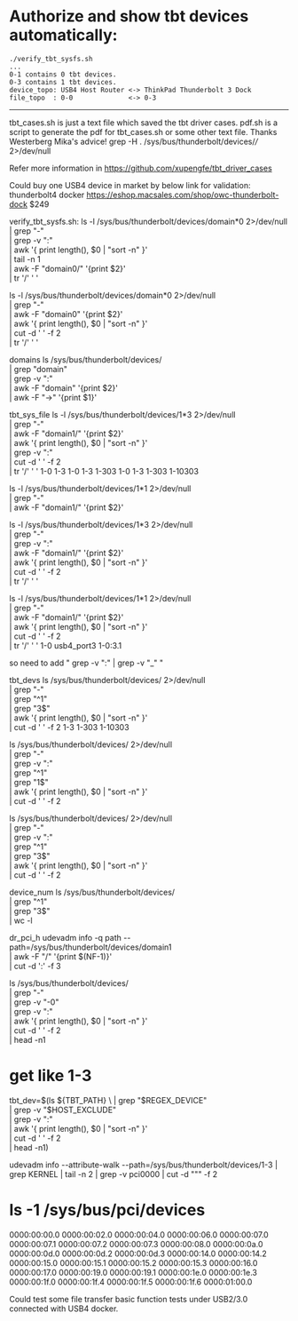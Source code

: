 # Authorize and show tbt devices automatically:
```
./verify_tbt_sysfs.sh
...
0-1 contains 0 tbt devices.
0-3 contains 1 tbt devices.
device_topo: USB4 Host Router <-> ThinkPad Thunderbolt 3 Dock
file_topo  : 0-0              <-> 0-3
```


---

tbt_cases.sh is just a text file which saved the tbt driver cases.
pdf.sh is a script to generate the pdf for tbt_cases.sh or some other text file.
Thanks Westerberg Mika's advice!
grep -H . /sys/bus/thunderbolt/devices/*/* 2>/dev/null

Refer more information in https://github.com/xupengfe/tbt_driver_cases

Could buy one USB4 device in market by below link for validation:
thunderbolt4 docker https://eshop.macsales.com/shop/owc-thunderbolt-dock
$249

verify_tbt_sysfs.sh:
ls -l /sys/bus/thunderbolt/devices/domain*0 2>/dev/null \
            | grep "-" \
            | grep -v ":" \
            | awk '{ print length(), $0 | "sort -n" }' \
            | tail -n 1 \
            | awk -F "domain0/" '{print $2}' \
            | tr '/' ' '


  ls -l /sys/bus/thunderbolt/devices/domain*0  2>/dev/null \
    | grep "-" \
    | awk -F "domain0" '{print $2}' \
    | awk '{ print length(), $0 | "sort -n" }' \
    | cut -d ' ' -f 2 \
    | tr '/' ' '



domains
ls /sys/bus/thunderbolt/devices/ \
            | grep "domain" \
            | grep -v ":" \
            | awk -F "domain" '{print $2}' \
            | awk -F "->" '{print $1}'



tbt_sys_file
  ls -l /sys/bus/thunderbolt/devices/1*3 2>/dev/null \
    | grep "-" \
    | awk -F "domain1/" '{print $2}' \
    | awk '{ print length(), $0 | "sort -n" }' \
	| grep -v ":" \
    | cut -d ' ' -f 2 \
    | tr '/' ' '
1-0 1-3
1-0 1-3 1-303
1-0 1-3 1-303 1-10303


  ls -l /sys/bus/thunderbolt/devices/1*1 2>/dev/null \
    | grep "-" \
    | awk -F "domain1/" '{print $2}'


  ls -l /sys/bus/thunderbolt/devices/1*3 2>/dev/null \
    | grep "-" \
	| grep -v ":" \
    | awk -F "domain1/" '{print $2}' \
    | awk '{ print length(), $0 | "sort -n" }' \
    | cut -d ' ' -f 2 \
    | tr '/' ' '

  ls -l /sys/bus/thunderbolt/devices/1*1 2>/dev/null \
    | grep "-" \
    | awk -F "domain1/" '{print $2}' \
    | awk '{ print length(), $0 | "sort -n" }' \
    | cut -d ' ' -f 2 \
    | tr '/' ' '
1-0 usb4_port3 1-0:3.1

so need to add  " grep -v ":"  | grep -v "_"     "



tbt_devs
ls /sys/bus/thunderbolt/devices/ 2>/dev/null \
    | grep "-" \
    | grep "^1" \
    | grep "3$" \
    | awk '{ print length(), $0 | "sort -n" }' \
    | cut -d ' ' -f 2
1-3
1-303
1-10303


ls /sys/bus/thunderbolt/devices/ 2>/dev/null \
    | grep "-" \
    | grep -v ":" \
    | grep "^1" \
    | grep "1$" \
    | awk '{ print length(), $0 | "sort -n" }' \
    | cut -d ' ' -f 2


ls /sys/bus/thunderbolt/devices/ 2>/dev/null \
    | grep "-" \
    | grep -v ":" \
    | grep "^1" \
    | grep "3$" \
    | awk '{ print length(), $0 | "sort -n" }' \
    | cut -d ' ' -f 2



device_num
ls /sys/bus/thunderbolt/devices/ \
    | grep "^1" \
    | grep "3$" \
    | wc -l



dr_pci_h
udevadm info -q path --path=/sys/bus/thunderbolt/devices/domain1 \
            | awk -F "/" '{print $(NF-1)}' \
            | cut -d ':' -f 3


ls /sys/bus/thunderbolt/devices/ \
              | grep "-" \
              | grep -v "\-0" \
              | grep -v ":" \
              | awk '{ print length(), $0 | "sort -n" }' \
              | cut -d ' ' -f 2 \
              | head -n1

  # get like 1-3
  tbt_dev=$(ls ${TBT_PATH} \
              | grep "$REGEX_DEVICE" \
              | grep -v "$HOST_EXCLUDE" \
              | grep -v ":" \
              | awk '{ print length(), $0 | "sort -n" }' \
              | cut -d ' ' -f 2 \
              | head -n1)



udevadm info --attribute-walk --path=/sys/bus/thunderbolt/devices/1-3 | grep KERNEL | tail -n 2 | grep -v pci0000 | cut -d "\"" -f 2


# ls -1 /sys/bus/pci/devices
0000:00:00.0
0000:00:02.0
0000:00:04.0
0000:00:06.0
0000:00:07.0
0000:00:07.1
0000:00:07.2
0000:00:07.3
0000:00:08.0
0000:00:0a.0
0000:00:0d.0
0000:00:0d.2
0000:00:0d.3
0000:00:14.0
0000:00:14.2
0000:00:15.0
0000:00:15.1
0000:00:15.2
0000:00:15.3
0000:00:16.0
0000:00:17.0
0000:00:19.0
0000:00:19.1
0000:00:1e.0
0000:00:1e.3
0000:00:1f.0
0000:00:1f.4
0000:00:1f.5
0000:00:1f.6
0000:01:00.0


Could test some file transfer basic function tests under USB2/3.0 connected with USB4 docker.
